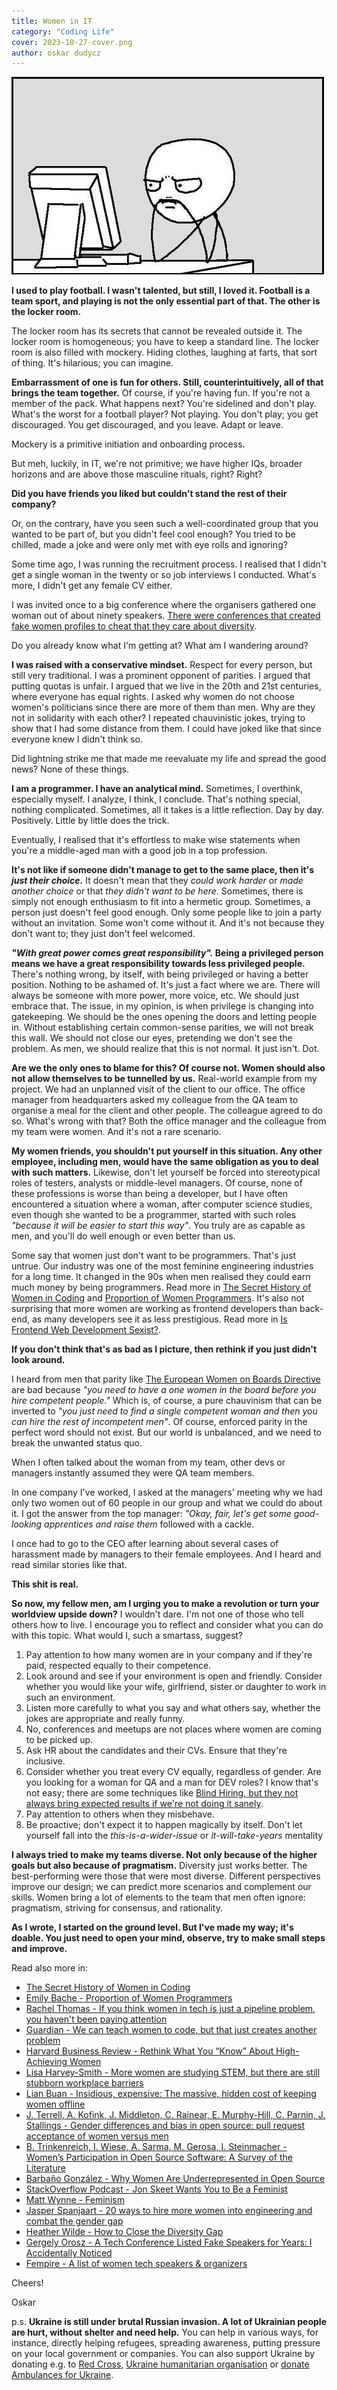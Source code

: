 ```yaml
---
title: Women in IT
category: "Coding Life"
cover: 2023-10-27-cover.png
author: oskar dudycz
---
```


![cover](2023-10-27-cover.png)

**I used to play football. I wasn't talented, but still, I loved it. Football is a team sport, and playing is not the only essential part of that. The other is the locker room.**

The locker room has its secrets that cannot be revealed outside it. The locker room is homogeneous; you have to keep a standard line. The locker room is also filled with mockery. Hiding clothes, laughing at farts, that sort of thing. It's hilarious; you can imagine. 

**Embarrassment of one is fun for others. Still, counterintuitively, all of that brings the team together.** Of course, if you're having fun. If you're not a member of the pack. What happens next? You're sidelined and don't play. What's the worst for a football player? Not playing. You don't play; you get discouraged. You get discouraged, and you leave. Adapt or leave. 

Mockery is a primitive initiation and onboarding process.

But meh, luckily, in IT, we're not primitive; we have higher IQs, broader horizons and are above those masculine rituals, right? Right?

**Did you have friends you liked but couldn't stand the rest of their company?**

Or, on the contrary, have you seen such a well-coordinated group that you wanted to be part of, but you didn't feel cool enough? You tried to be chilled, made a joke and were only met with eye rolls and ignoring?

Some time ago, I was running the recruitment process. I realised that I didn't get a single woman in the twenty or so job interviews I conducted. What's more, I didn't get any female CV either.

I was invited once to a big conference where the organisers gathered one woman out of about ninety speakers. [There were conferences that created fake women profiles to cheat that they care about diversity](https://blog.pragmaticengineer.com/devternity-fake-speakers/).

Do you already know what I'm getting at? What am I wandering around?

**I was raised with a conservative mindset.** Respect for every person, but still very traditional. I was a prominent opponent of parities. I argued that putting quotas is unfair. I argued that we live in the 20th and 21st centuries, where everyone has equal rights. I asked why women do not choose women's politicians since there are more of them than men. Why are they not in solidarity with each other? I repeated chauvinistic jokes, trying to show that I had some distance from them. I could have joked like that since everyone knew I didn't think so. 

Did lightning strike me that made me reevaluate my life and spread the good news? None of these things.

**I am a programmer. I have an analytical mind.** Sometimes, I overthink, especially myself. I analyze, I think, I conclude. That's nothing special, nothing complicated. Sometimes, all it takes is a little reflection. Day by day. Positively. Little by little does the trick.

Eventually, I realised that it's effortless to make wise statements when you're a middle-aged man with a good job in a top profession. 

**It's not like if someone didn't manage to get to the same place, then it's _just their choice_.** It doesn't mean that they _could work harder_ or _made another choice_ or that _they didn't want to be here_. Sometimes, there is simply not enough enthusiasm to fit into a hermetic group. Sometimes, a person just doesn't feel good enough. Only some people like to join a party without an invitation. Some won't come without it. And it's not because they don't want to; they just don't feel welcomed.

**_"With great power comes great responsibility"._ Being a privileged person means we have a great responsibility towards less privileged people.** There's nothing wrong, by itself, with being privileged or having a better position. Nothing to be ashamed of. It's just a fact where we are. There will always be someone with more power, more voice, etc. We should just embrace that. The issue, in my opinion, is when privilege is changing into gatekeeping. We should be the ones opening the doors and letting people in. Without establishing certain common-sense parities, we will not break this wall. We should not close our eyes, pretending we don't see the problem. As men, we should realize that this is not normal. It just isn't. Dot.

**Are we the only ones to blame for this? Of course not. Women should also not allow themselves to be tunnelled by us.** Real-world example from my project. We had an unplanned visit of the client to our office. The office manager from headquarters asked my colleague from the QA team to organise a meal for the client and other people. The colleague agreed to do so. What's wrong with that? Both the office manager and the colleague from my team were women. And it's not a rare scenario.

**My women friends, you shouldn't put yourself in this situation. Any other employee, including men, would have the same obligation as you to deal with such matters.** Likewise, don't let yourself be forced into stereotypical roles of testers, analysts or middle-level managers. Of course, none of these professions is worse than being a developer, but I have often encountered a situation where a woman, after computer science studies, even though she wanted to be a programmer, started with such roles _"because it will be easier to start this way"_. You truly are as capable as men, and you'll do well enough or even better than us.

Some say that women just don't want to be programmers. That's just untrue. Our industry was one of the most feminine engineering industries for a long time. It changed in the 90s when men realised they could earn much money by being programmers. Read more in [The Secret History of Women in Coding](https://www.nytimes.com/2019/02/13/magazine/women-coding-computer-programming.html) and [Proportion of Women Programmers](https://coding-is-like-cooking.info/2017/04/proportion-of-women-programmers/). It's also not surprising that more women are working as frontend developers than back-end, as many developers see it as less prestigious. Read more in [Is Frontend Web Development Sexist?](https://melissamcewen.medium.com/is-frontend-development-sexist-220040c952b1). 

**If you don't think that's as bad as I picture, then rethink if you just didn't look around.**

I heard from men that parity like [The European Women on Boards Directive](https://www.iod.com/resources/blog/inclusion-and-diversity/the-european-women-on-boards-directive-what-it-means-and-why-it-matters/) are bad because _"you need to have a one women in the board before you hire competent people."_ Which is, of course, a pure chauvinism that can be inverted to _"you just need to find a single competent woman and then you can hire the rest of incompetent men"_. Of course, enforced parity in the perfect word should not exist. But our world is unbalanced, and we need to break the unwanted status quo.

When I often talked about the woman from my team, other devs or managers instantly assumed they were QA team members. 

In one company I've worked, I asked at the managers' meeting why we had only two women out of 60 people in our group and what we could do about it. I got the answer from the top manager: _"Okay, fair, let's get some good-looking apprentices and raise them_ followed with a cackle.

I once had to go to the CEO after learning about several cases of harassment made by managers to their female employees. And I heard and read similar stories like that.

**This shit is real.**

**So now, my fellow men, am I urging you to make a revolution or turn your worldview upside down?** I wouldn't dare. I'm not one of those who tell others how to live. I encourage you to reflect and consider what you can do with this topic. What would I, such a smartass, suggest?

1. Pay attention to how many women are in your company and if they're paid, respected equally to their competence.
2. Look around and see if your environment is open and friendly. Consider whether you would like your wife, girlfriend, sister or daughter to work in such an environment.
3. Listen more carefully to what you say and what others say, whether the jokes are appropriate and really funny.
4. No, conferences and meetups are not places where women are coming to be picked up.
5. Ask HR about the candidates and their CVs. Ensure that they're inclusive.
6. Consider whether you treat every CV equally, regardless of gender. Are you looking for a woman for QA and a man for DEV roles? I know that's not easy; there are some techniques like [Blind Hiring, but they not always bring expected results if we're not doing it sanely](https://hbr.org/2023/06/when-blind-hiring-advances-dei-and-when-it-doesnt).
7. Pay attention to others when they misbehave.
8. Be proactive; don't expect it to happen magically by itself. Don't let yourself fall into the _this-is-a-wider-issue_ or _it-will-take-years_ mentality

**I always tried to make my teams diverse. Not only because of the higher goals but also because of pragmatism.** Diversity just works better. The best-performing were those that were most diverse. Different perspectives improve our design; we can predict more scenarios and complement our skills. Women bring a lot of elements to the team that men often ignore: pragmatism, striving for consensus, and rationality.

**As I wrote, I started on the ground level. But I've made my way; it's doable. You just need to open your mind, observe, try to make small steps and improve.**

Read also more in:
- [The Secret History of Women in Coding](https://www.nytimes.com/2019/02/13/magazine/women-coding-computer-programming.html)
- [Emily Bache - Proportion of Women Programmers](https://coding-is-like-cooking.info/2017/04/proportion-of-women-programmers/)
- [Rachel Thomas - If you think women in tech is just a pipeline problem, you haven't been paying attention](https://medium.com/tech-diversity-files/if-you-think-women-in-tech-is-just-a-pipeline-problem-you-haven-t-been-paying-attention-cb7a2073b996)
- [Guardian - We can teach women to code, but that just creates another problem](https://www.theguardian.com/technology/2017/mar/14/tech-women-code-workshops-developer-jobs)
- [Harvard Business Review - Rethink What You “Know” About High-Achieving Women](https://hbr.org/2014/12/rethink-what-you-know-about-high-achieving-women)
- [Lisa Harvey-Smith - More women are studying STEM, but there are still stubborn workplace barriers](https://theconversation.com/more-women-are-studying-stem-but-there-are-still-stubborn-workplace-barriers-190839)
- [Lian Buan - Insidious, expensive: The massive, hidden cost of keeping women offline](https://www.rappler.com/newsbreak/in-depth/massive-hidden-cost-keeping-women-offline-digital-gender-divide/)
- [J. Terrell, A. Kofink, J. Middleton, C. Rainear, E. Murphy-Hill​, C. Parnin, J. Stallings - Gender differences and bias in open source: pull request acceptance of women versus men](https://peerj.com/articles/cs-111/)
- [B. Trinkenreich, I. Wiese, A. Sarma, M. Gerosa, I. Steinmacher - Women’s Participation in Open Source Software: A Survey of the Literature](https://biancatrink.github.io/files/papers/TOSEM2021.pdf)
- [Barbaño González - Why Women Are Underrepresented in Open Source](https://thenewstack.io/why-women-are-underrepresented-in-open-source/)
- [StackOverflow Podcast - Jon Skeet Wants You to Be a Feminist](https://soundcloud.com/stack-exchange/podcast-123-jon-skeet-wants-you-to-be-a-feminist)
- [Matt Wynne - Feminism](https://mattwynne.net/feminism)
- [Jasper Spanjaart - 20 ways to hire more women into engineering and combat the gender gap](https://totalent.eu/20-ways-to-hire-more-women-into-engineering-and-combat-the-gender-gap/)
- [Heather Wilde - How to Close the Diversity Gap](https://www.youtube.com/watch?v=JQL4doMy73w)
- [Gergely Orosz - A Tech Conference Listed Fake Speakers for Years: I Accidentally Noticed](https://blog.pragmaticengineer.com/devternity-fake-speakers/)
- [Fempire - A list of women tech speakers & organizers](https://github.com/fempire/women-tech-speakers-organizers)

Cheers!

Oskar

p.s. **Ukraine is still under brutal Russian invasion. A lot of Ukrainian people are hurt, without shelter and need help.** You can help in various ways, for instance, directly helping refugees, spreading awareness, putting pressure on your local government or companies. You can also support Ukraine by donating e.g. to [Red Cross](https://www.icrc.org/pl/donate/ukraine), [Ukraine humanitarian organisation](https://savelife.in.ua/pl/donate/) or [donate Ambulances for Ukraine](https://www.gofundme.com/f/help-to-save-the-lives-of-civilians-in-a-war-zone).
